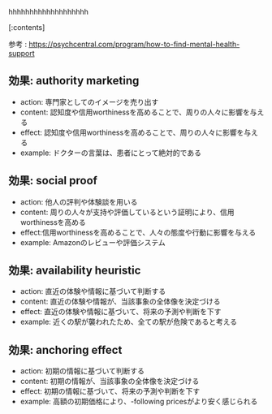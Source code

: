 

hhhhhhhhhhhhhhhhhhh
    
[:contents]

参考 : https://psychcentral.com/program/how-to-find-mental-health-support

## 効果: authority marketing
- action: 専門家としてのイメージを売り出す
- content: 認知度や信用worthinessを高めることで、周りの人々に影響を与える
- effect: 認知度や信用worthinessを高めることで、周りの人々に影響を与える
- example: ドクターの言葉は、患者にとって絶対的である

## 効果: social proof
- action: 他人の評判や体験談を用いる
- content: 周りの人々が支持や評価しているという証明により、信用worthinessを高める
- effect:信用worthinessを高めることで、人々の態度や行動に影響を与える
- example: Amazonのレビューや評価システム

## 効果: availability heuristic
- action: 直近の体験や情報に基づいて判断する
- content: 直近の体験や情報が、当該事象の全体像を決定づける
- effect: 直近の体験や情報に基づいて、将来の予測や判断を下す
- example: 近くの駅が襲われたため、全ての駅が危険であると考える

## 効果: anchoring effect
- action: 初期の情報に基づいて判断する
- content: 初期の情報が、当該事象の全体像を決定づける
- effect: 初期の情報に基づいて、将来の予測や判断を下す
- example: 高額の初期価格により、-following pricesがより安く感じられる

    